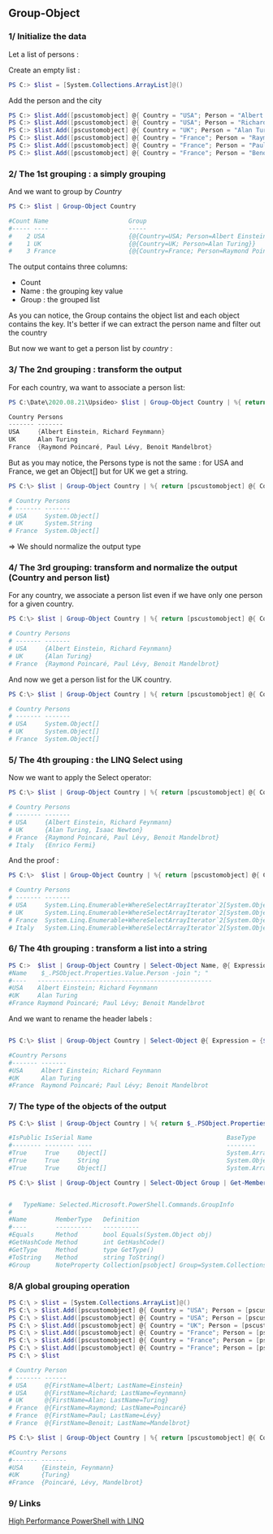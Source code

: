 ## Group-Object

### 1/ Initialize the data

Let a list of persons : 

Create an empty list : 

```ps1
PS C:> $list = [System.Collections.ArrayList]@()
```

Add the person and the city  

```ps1
PS C:> $list.Add([pscustomobject] @{ Country = "USA"; Person = "Albert Einstein" })
PS C:> $list.Add([pscustomobject] @{ Country = "USA"; Person = "Richard Feynmann" })
PS C:> $list.Add([pscustomobject] @{ Country = "UK"; Person = "Alan Turing" })
PS C:> $list.Add([pscustomobject] @{ Country = "France"; Person = "Raymond Poincaré" })
PS C:> $list.Add([pscustomobject] @{ Country = "France"; Person = "Paul Lévy" })
PS C:> $list.Add([pscustomobject] @{ Country = "France"; Person = "Benoit Mandelbrot" })
```

### 2/ The 1st grouping : a simply grouping

And we want to group by _Country_  


```ps1
PS C:> $list | Group-Object Country

#Count Name                      Group
#----- ----                      -----
#    2 USA                       {@{Country=USA; Person=Albert Einstein}, @{Country=USA; Person=Richard Feynmann}}
#    1 UK                        {@{Country=UK; Person=Alan Turing}}
#    3 France                    {@{Country=France; Person=Raymond Poincaré}, @{Country=France; Person=Paul Lévy}, @{Country=France; Person=Benoit Mandelbrot}}

```

The output contains three columns:
- Count
- Name : the grouping key value
- Group : the grouped list

As you can notice, the Group contains the object list and each object contains the key. It's better if we can extract the person name and filter out the country

But now we want to get a person list by _country_ : 

### 3/ The 2nd grouping : transform the output

For each country, wa want to associate a person list:

```ps1
PS C:\Date\2020.08.21\Upsideo> $list | Group-Object Country | %{ return [pscustomobject] @{ Country = $_.Name;  Persons =  $_.PSObject.Properties.Value.Person } }

Country Persons
------- -------
USA     {Albert Einstein, Richard Feynmann}
UK      Alan Turing
France  {Raymond Poincaré, Paul Lévy, Benoit Mandelbrot}
```

But as you may notice, the Persons type is not the same : for USA and France, we get an Object[] but for UK we get a string.  
  

```ps1
PS C:\> $list | Group-Object Country | %{ return [pscustomobject] @{ Country = $_.Name;  Persons =  $_.PSObject.Properties.Value.Person.GetType() } }

# Country Persons
# ------- -------
# USA     System.Object[]
# UK      System.String
# France  System.Object[]
```

=> We should normalize the output type

### 4/ The 3rd grouping: transform and normalize the output (Country and person list)

For any country, we associate a person list even if we have only one person for a given country.

```ps1
PS C:\> $list | Group-Object Country | %{ return [pscustomobject] @{ Country = $_.Name;  Persons =  ([System.Object[]]$_.PSObject.Properties.Value.Person) } }  

# Country Persons
# ------- -------
# USA     {Albert Einstein, Richard Feynmann}
# UK      {Alan Turing}
# France  {Raymond Poincaré, Paul Lévy, Benoit Mandelbrot}
```

And now we get a person list for the UK country.


```ps1
PS C:\> $list | Group-Object Country | %{ return [pscustomobject] @{ Country = $_.Name;  Persons =  ([System.Object[]]$_.PSObject.Properties.Value.Person).GetType() } } 

# Country Persons
# ------- -------
# USA     System.Object[]
# UK      System.Object[]
# France  System.Object[]

```

### 5/ The 4th grouping : the LINQ Select using

Now we want to apply the Select operator:

```ps1
PS C:\> $list | Group-Object Country | %{ return [pscustomobject] @{ Country = $_.Name;  Persons =  ([Linq.Enumerable]::Select(([System.Object[]]$_.PSObject.Properties.Value.Person), [Func[Object, String]] { $args[0] }))  } }                                                        

# Country Persons
# ------- -------
# USA     {Albert Einstein, Richard Feynmann}
# UK      {Alan Turing, Isaac Newton}
# France  {Raymond Poincaré, Paul Lévy, Benoit Mandelbrot}
# Italy   {Enrico Fermi}
```

And the proof : 


```ps1
PS C:\>  $list | Group-Object Country | %{ return [pscustomobject] @{ Country = $_.Name;  Persons =  ([Linq.Enumerable]::Select(([System.Object[]]$_.PSObject.Properties.Value.Person), [Func[Object, String]] { $args[0] })).GetType()   } }

# Country Persons
# ------- -------
# USA     System.Linq.Enumerable+WhereSelectArrayIterator`2[System.Object,System.String]
# UK      System.Linq.Enumerable+WhereSelectArrayIterator`2[System.Object,System.String]
# France  System.Linq.Enumerable+WhereSelectArrayIterator`2[System.Object,System.String]
# Italy   System.Linq.Enumerable+WhereSelectArrayIterator`2[System.Object,System.String]
```


### 6/ The 4th grouping : transform a list into a string


```ps1
PS C:>  $list | Group-Object Country | Select-Object Name, @{ Expression = { $_.PSObject.Properties.Value.Person -join "; " } }                                                                                                                                                                       
#Name    $_.PSObject.Properties.Value.Person -join "; "
#----   ------------------------------------------------
#USA    Albert Einstein; Richard Feynmann
#UK     Alan Turing
#France Raymond Poincaré; Paul Lévy; Benoit Mandelbrot
```

And we want to rename the header labels :

```ps1

PS C:\> $list | Group-Object Country | Select-Object @{ Expression = {$_.Name}; Label = "Country" }, @{ Expression = { $_.PSObject.Properties.Value.Person -join "; " };  Label = "Persons" }                                                                                                         

#Country Persons
#------- -------
#USA     Albert Einstein; Richard Feynmann
#UK      Alan Turing
#France  Raymond Poincaré; Paul Lévy; Benoit Mandelbrot
```




### 7/ The type of the objects of the output

```ps1
PS C:\> $list | Group-Object Country | %{ return $_.PSObject.Properties.Value.Person.GetType() } 

#IsPublic IsSerial Name                                     BaseType
#-------- -------- ----                                     --------
#True     True     Object[]                                 System.Array
#True     True     String                                   System.Object
#True     True     Object[]                                 System.Array
```

```ps1
PS C:\> $list | Group-Object Country | Select-Object Group | Get-Member  


#   TypeName: Selected.Microsoft.PowerShell.Commands.GroupInfo
#
#Name        MemberType   Definition
#----        ----------   ----------
#Equals      Method       bool Equals(System.Object obj)
#GetHashCode Method       int GetHashCode()
#GetType     Method       type GetType()
#ToString    Method       string ToString()
#Group       NoteProperty Collection[psobject] Group=System.Collections.ObjectModel.Collection`1[System.Management.Automation.PSObject]
```


### 8/A global grouping operation


```ps1
PS C:\ > $list = [System.Collections.ArrayList]@()
PS C:\ > $list.Add([pscustomobject] @{ Country = "USA"; Person = [pscustomobject] @{ FirstName = "Albert"; LastName = "Einstein" }})
PS C:\ > $list.Add([pscustomobject] @{ Country = "USA"; Person = [pscustomobject] @{ FirstName = "Richard"; LastName = "Feynmann" }})
PS C:\ > $list.Add([pscustomobject] @{ Country = "UK"; Person = [pscustomobject] @{ FirstName = "Alan"; LastName = "Turing" }})
PS C:\ > $list.Add([pscustomobject] @{ Country = "France"; Person = [pscustomobject] @{ FirstName = "Raymond"; LastName = "Poincaré" }})
PS C:\ > $list.Add([pscustomobject] @{ Country = "France"; Person = [pscustomobject] @{ FirstName = "Paul"; LastName = "Lévy" }})
PS C:\ > $list.Add([pscustomobject] @{ Country = "France"; Person = [pscustomobject] @{ FirstName = "Paul"; LastName = "Lévy" }})
PS C:\ > $list

# Country Person
# ------- ------
# USA     @{FirstName=Albert; LastName=Einstein}
# USA     @{FirstName=Richard; LastName=Feynmann}
# UK      @{FirstName=Alan; LastName=Turing}
# France  @{FirstName=Raymond; LastName=Poincaré}
# France  @{FirstName=Paul; LastName=Lévy}
# France  @{FirstName=Benoit; LastName=Mandelbrot}

PS C:\> $list | Group-Object Country | %{ return [pscustomobject] @{ Country = $_.Name;  Persons =  ([Linq.Enumerable]::Select(([System.Object[]]$_.PSObject.Properties.Value.Person), [Func[Object, String]] { $args[0].LastName}))  } }

#Country Persons
#------- -------
#USA     {Einstein, Feynmann}
#UK      {Turing}
#France  {Poincaré, Lévy, Mandelbrot}
```

### 9/ Links

[High Performance PowerShell with LINQ](https://www.red-gate.com/simple-talk/dotnet/net-framework/high-performance-powershell-linq/)

